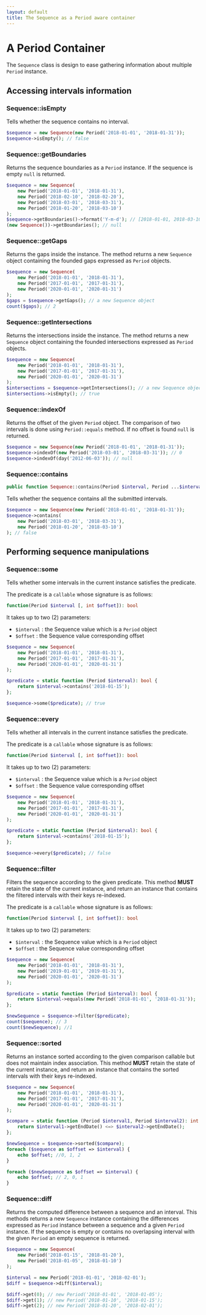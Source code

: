 ```yaml
---
layout: default
title: The Sequence as a Period aware container
---
```


# A Period Container

The `Sequence` class is design to ease gathering information about multiple `Period` instance.

## Accessing intervals information

### Sequence::isEmpty

Tells whether the sequence contains no interval.

~~~php
$sequence = new Sequence(new Period('2018-01-01', '2018-01-31'));
$sequence->isEmpty(); // false
~~~

### Sequence::getBoundaries

Returns the sequence boundaries as a `Period` instance. If the sequence is empty `null` is returned.

~~~php
$sequence = new Sequence(
    new Period('2018-01-01', '2018-01-31'),
    new Period('2018-02-10', '2018-02-20'),
    new Period('2018-03-01', '2018-03-31'),
    new Period('2018-01-20', '2018-03-10')
);
$sequence->getBoundaries()->format('Y-m-d'); // [2018-01-01, 2018-03-10)
(new Sequence())->getBoundaries(); // null
~~~

### Sequence::getGaps

Returns the gaps inside the instance. The method returns a new `Sequence` object containing the founded
gaps expressed as `Period` objects.

~~~php
$sequence = new Sequence(
    new Period('2018-01-01', '2018-01-31'),
    new Period('2017-01-01', '2017-01-31'),
    new Period('2020-01-01', '2020-01-31')
);
$gaps = $sequence->getGaps(); // a new Sequence object
count($gaps); // 2
~~~

### Sequence::getIntersections

Returns the intersections inside the instance. The method returns a new `Sequence` object containing the founded
intersections expressed as `Period` objects.

~~~php
$sequence = new Sequence(
    new Period('2018-01-01', '2018-01-31'),
    new Period('2017-01-01', '2017-01-31'),
    new Period('2020-01-01', '2020-01-31')
);
$intersections = $sequence->getIntersections(); // a new Sequence object
$intersections->isEmpty(); // true
~~~

### Sequence::indexOf

Returns the offset of the given `Period` object. The comparison of two intervals is done using `Period::equals` method. If no offset is found `null` is returned.

~~~php
$sequence = new Sequence(new Period('2018-01-01', '2018-01-31'));
$sequence->indexOf(new Period('2018-03-01', '2018-03-31')); // 0
$sequence->indexOf(day('2012-06-03')); // null
~~~

### Sequence::contains

~~~php
public function Sequence::contains(Period $interval, Period ...$intervals);
~~~

Tells whether the sequence contains all the submitted intervals.

~~~php
$sequence = new Sequence(new Period('2018-01-01', '2018-01-31'));
$sequence->contains(
    new Period('2018-03-01', '2018-03-31'),
    new Period('2018-01-20', '2018-03-10')
); // false
~~~

## Performing sequence manipulations

### Sequence::some

Tells whether some intervals in the current instance satisfies the predicate.

The predicate is a `callable` whose signature is as follows:

~~~php
function(Period $interval [, int $offset]): bool
~~~

It takes up to two (2) parameters:

- `$interval` : the Sequence value which is a `Period` object
- `$offset` : the Sequence value corresponding offset

~~~php
$sequence = new Sequence(
    new Period('2018-01-01', '2018-01-31'),
    new Period('2017-01-01', '2017-01-31'),
    new Period('2020-01-01', '2020-01-31')
);

$predicate = static function (Period $interval): bool {
    return $interval->contains('2018-01-15');
};

$sequence->some($predicate); // true
~~~

### Sequence::every

Tells whether all intervals in the current instance satisfies the predicate.

The predicate is a `callable` whose signature is as follows:

~~~php
function(Period $interval [, int $offset]): bool
~~~

It takes up to two (2) parameters:

- `$interval` : the Sequence value which is a `Period` object
- `$offset` : the Sequence value corresponding offset

~~~php
$sequence = new Sequence(
    new Period('2018-01-01', '2018-01-31'),
    new Period('2017-01-01', '2017-01-31'),
    new Period('2020-01-01', '2020-01-31')
);

$predicate = static function (Period $interval): bool {
    return $interval->contains('2018-01-15');
};

$sequence->every($predicate); // false
~~~

### Sequence::filter

Filters the sequence according to the given predicate. This method **MUST** retain the state of the current instance, and return an instance that contains the filtered intervals with their keys re-indexed.

The predicate is a `callable` whose signature is as follows:

~~~php
function(Period $interval [, int $offset]): bool
~~~

It takes up to two (2) parameters:

- `$interval` : the Sequence value which is a `Period` object
- `$offset` : the Sequence value corresponding offset

~~~php
$sequence = new Sequence(
    new Period('2018-01-01', '2018-01-31'),
    new Period('2019-01-01', '2019-01-31'),
    new Period('2020-01-01', '2020-01-31')
);

$predicate = static function (Period $interval): bool {
    return $interval->equals(new Period('2018-01-01', '2018-01-31'));
};

$newSequence = $sequence->filter($predicate);
count($sequence); // 3
count($newSequence); //1
~~~

### Sequence::sorted

Returns an instance sorted according to the given comparison callable but does not maintain index association. This method **MUST** retain the state of the current instance, and return an instance that contains the sorted intervals with their keys re-indexed.

~~~php
$sequence = new Sequence(
    new Period('2018-01-01', '2018-01-31'),
    new Period('2017-01-01', '2017-01-31'),
    new Period('2020-01-01', '2020-01-31')
);

$compare = static function (Period $interval1, Period $interval2): int {
    return $interval1->getEndDate() <=> $interval2->getEndDate();
};

$newSequence = $sequence->sorted($compare);
foreach ($sequence as $offset => $interval) {
    echo $offset; //0, 1, 2
}

foreach ($newSequence as $offset => $interval) {
    echo $offset; // 2, 0, 1
}
~~~

### Sequence::diff

Returns the computed difference between a sequence and an interval. This methods returns a new `Sequence` instance containing the differences expressed as `Period` instance between a sequence and a given `Period` instance. If the sequence is empty or contains no overlapsing interval with the given `Period` an empty sequence is returned.

~~~php
$sequence = new Sequence(
    new Period('2018-01-15', '2018-01-20'),
    new Period('2018-01-05', '2018-01-10')
);

$interval = new Period('2018-01-01', '2018-02-01');
$diff = $sequence->diff($interval);

$diff->get(0); // new Period('2018-01-01', '2018-01-05');
$diff->get(1); // new Period('2018-01-10', '2018-01-15');
$diff->get(2); // new Period('2018-01-20', '2018-02-01');
~~~